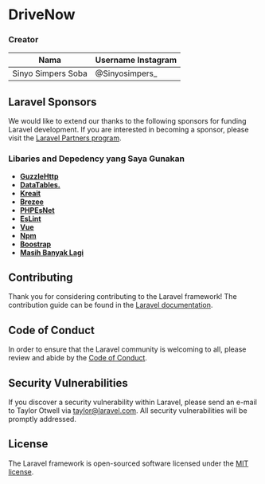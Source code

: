 # DriveNow



### Creator

| Nama                    | Username Instagram |
|-------------------------|-----------------|
| Sinyo Simpers Soba      | @Sinyosimpers_  |


## Laravel Sponsors

We would like to extend our thanks to the following sponsors for funding Laravel development. If you are interested in becoming a sponsor, please visit the [Laravel Partners program](https://partners.laravel.com).

### Libaries and Depedency yang Saya Gunakan

- **[GuzzleHttp](https://vehikl.com/)**
- **[DataTables.](https://tighten.co)**
- **[Kreait](https://webreinvent.com/)**
- **[Brezee](https://Laravel.com)**
- **[PHPEsNet]()**
- **[EsLint]()**
- **[Vue]()**
- **[Npm]()**
- **[Boostrap]()**
- **[Masih Banyak Lagi]()**

## Contributing

Thank you for considering contributing to the Laravel framework! The contribution guide can be found in the [Laravel documentation](https://laravel.com/docs/contributions).

## Code of Conduct

In order to ensure that the Laravel community is welcoming to all, please review and abide by the [Code of Conduct](https://laravel.com/docs/contributions#code-of-conduct).

## Security Vulnerabilities

If you discover a security vulnerability within Laravel, please send an e-mail to Taylor Otwell via [taylor@laravel.com](mailto:taylor@laravel.com). All security vulnerabilities will be promptly addressed.

## License

The Laravel framework is open-sourced software licensed under the [MIT license](https://opensource.org/licenses/MIT).
